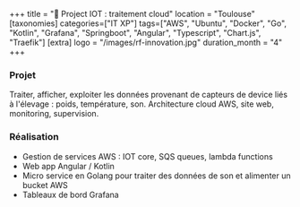 +++
title = "🐝 Project IOT : traitement cloud"
location = "Toulouse"
[taxonomies]
categories=["IT XP"]
tags=["AWS", "Ubuntu", "Docker", "Go", "Kotlin", "Grafana", "Springboot", "Angular", "Typescript", "Chart.js", "Traefik"]
[extra]
logo = "/images/rf-innovation.jpg"
duration_month = "4"
+++

### Projet

Traiter, afficher, exploiter les données provenant de capteurs de device liés à l'élevage : poids, température, son. Architecture cloud AWS, site web, monitoring, supervision.

<!-- more -->

### Réalisation

- Gestion de services AWS : IOT core, SQS queues, lambda functions
- Web app Angular / Kotlin
- Micro service en Golang pour traiter des données de son et alimenter un bucket AWS
- Tableaux de bord Grafana
